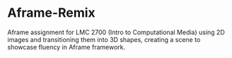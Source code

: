 # Aframe-Remix
Aframe assignment for LMC 2700 (Intro to Computational Media) using 2D images and transitioning them into 3D shapes, creating a scene to showcase fluency in Aframe framework.
